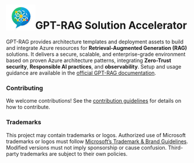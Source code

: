 <!-- 
page_type: sample
languages:
- azdeveloper
- powershell
- bicep
products:
- azure
- azure-ai-foundry
- azure-openai
- azure-ai-search
urlFragment: GPT-RAG
name: Multi-repo ChatGPT and Enterprise data with Azure OpenAI and AI Search
description: GPT-RAG core is a Retrieval-Augmented Generation pattern running in Azure, using Azure AI Search for retrieval and Azure OpenAI large language models to power ChatGPT-style and Q&A experiences.
-->
<img src="media/logo.png" alt="Enterprise RAG Logo" width="80" align="left"/>

# GPT-RAG Solution Accelerator

GPT-RAG provides architecture templates and deployment assets to build and integrate Azure resources for **Retrieval-Augmented Generation (RAG)** solutions. It delivers a secure, scalable, and enterprise-grade environment based on proven Azure architecture patterns, integrating **Zero-Trust security**, **Responsible AI practices**, and **observability**. Setup and usage guidance are available in the [official GPT-RAG documentation](https://azure.github.io/GPT-RAG/).

### Contributing

We welcome contributions! See the [contribution guidelines](./CONTRIBUTING.md) for details on how to contribute.

### Trademarks

This project may contain trademarks or logos. Authorized use of Microsoft trademarks or logos must follow [Microsoft’s Trademark & Brand Guidelines](https://www.microsoft.com/en-us/legal/intellectualproperty/trademarks/usage/general). Modified versions must not imply sponsorship or cause confusion. Third-party trademarks are subject to their own policies.
